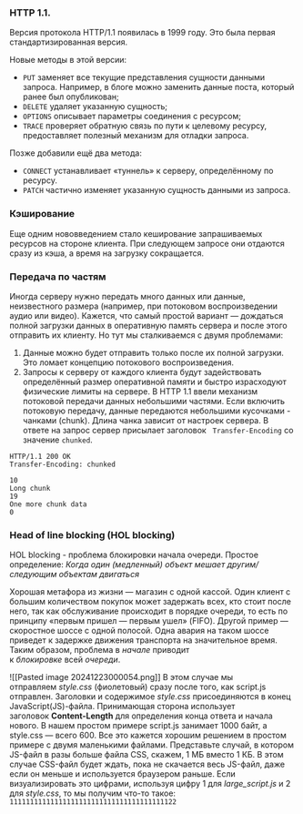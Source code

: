 ### HTTP 1.1.
Версия протокола HTTP/1.1 появилась в 1999 году. Это была первая стандартизированная версия.

Новые методы в этой версии:
- `PUT` заменяет все текущие представления сущности данными запроса. Например, в блоге можно заменить данные поста, который ранее был опубликован;
- `DELETE` удаляет указанную сущность;
- `OPTIONS` описывает параметры соединения с ресурсом;
- `TRACE` проверяет обратную связь по пути к целевому ресурсу, предоставляет полезный механизм для отладки запроса.

Позже добавили ещё два метода:
- `CONNECT` устанавливает «туннель» к серверу, определённому по ресурсу.
- `PATCH` частично изменяет указанную сущность данными из запроса.

### Кэширование
Еще одним нововведением стало кеширование запрашиваемых ресурсов на стороне клиента. При следующем запросе они отдаются сразу из кэша, а время на загрузку сокращается.


### Передача по частям
Иногда серверу нужно передать много данных или данные, неизвестного размера (например, при потоковом воспроизведении аудио или видео). Кажется, что самый простой вариант — дождаться полной загрузки данных в оперативную память сервера и после этого отправить их клиенту. Но тут мы сталкиваемся с двумя проблемами:
1. Данные можно будет отправить только после их полной загрузки. Это ломает концепцию потокового воспроизведения.
2. Запросы к серверу от каждого клиента будут задействовать определённый размер оперативной памяти и быстро израсходуют физические лимиты на сервере.
В HTTP 1.1 ввели механизм потоковой передачи данных небольшими частями. Если включить потоковую передачу, данные передаются небольшими кусочками - чанками (chunk). Длина чанка зависит от настроек сервера. В ответе на запрос сервер присылает заголовок ``` Transfer-Encoding``` со значение ```chunked```. 
```http
HTTP/1.1 200 OK
Transfer-Encoding: chunked

10
Long chunk
19
One more chunk data
0
```

### Head of line blocking (HOL blocking)
HOL blocking - проблема блокировки начала очереди.
Простое определение: _Когда один (медленный) объект мешает другим/следующим объектам двигаться_

Хорошая метафора из жизни — магазин с одной кассой. Один клиент с большим количеством покупок может задержать всех, кто стоит после него, так как обслуживание происходит в порядке очереди, то есть по принципу «первым пришел — первым ушел» (FIFO). Другой пример — скоростное шоссе с одной полосой. Одна авария на таком шоссе приведет к задержке движения транспорта на значительное время. Таким образом, проблема в _начале_ приводит к _блокировке_ всей _очереди_.

![[Pasted image 20241223000054.png]]
В этом случае мы отправляем _style.css_ (фиолетовый) сразу после того, как script.js отправлен. Заголовки и содержимое _style.css_ присоединяются в конец JavaScript(JS)-файла. Принимающая сторона использует заголовок **Content-Length** для определения конца ответа и начала нового. В нашем простом примере script.js занимает 1000 байт, а style.css — всего 600.
Все это кажется хорошим решением в простом примере с двумя маленькими файлами. Представьте случай, в котором JS-файл в разы больше файла CSS, скажем, 1 МБ вместо 1 КБ. В этом случае CSS-файл будет ждать, пока не скачается весь JS-файл, даже если он меньше и используется браузером раньше. Если визуализировать это цифрами, используя цифру 1 для _large_script.js_ и 2 для _style.css_, то мы получим что-то такое:
``` 11111111111111111111111111111111111111122 ```
